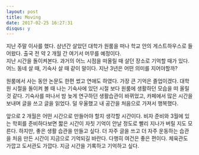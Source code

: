 ```yaml
---
layout: post
title: Moving  
date: 2017-02-25 16:27:31
disqus: y
---
```

지난 주말 이사를 했다. 삼년간 살았던 대학가 원룸을 떠나 학교 안의 게스트하우스로 들어왔다.  출국 전 약 2 개월 간 여기서 머무를 예정이다.  
지난 시간을 돌이켜본다. 과거의 어느 시점을 떠올릴 때 살던 장소로 기억할 때가 있다. 어느 동네 살 때, 기숙사 살 때 같이 말이다. 지난 3년은 어떤 의미를 지어야할까? 

원룸에서 사는 동안 논문도 한편 썼고 연애도 하였다. 가장 큰 기억은 졸업이겠다.  대학원 시절을 돌이켜 볼 때 나는 기숙사에 있던 시절 보다 원룸에 생활하던 모습을 떠 올릴 것 같다. 기숙사를 떠나서 밤 늦게 연구하던 생활습관이 바뀌었고, 카페에서 많은 시간을 보내며 글을 쓰고 글을 읽었다. 덜 우울했고 내 공간을 처음으로 가져서 행복했다. 

앞으로 2 개월은 어떤 시간으로 만들어야 할지 생각할 시간이다. 비자 준비와 3월에 있는 학회를 준비하다보면 짧은 시간이 자칫 기억이 안날 정도로 빨리 지나가 버릴 지도 모른다. 하지만, 좋은 생활 습관을 만들고 싶다. 더 자주 글을 쓰고 더 자주 운동하는 습관을 처음 만든 시간이 지금으로 기억되길 바란다. 다행히 여건은 좋은 편이다. 체육관도 가깝고 도서관도 가깝다.  지금 시간을 기록하고 기억하고 싶다.
